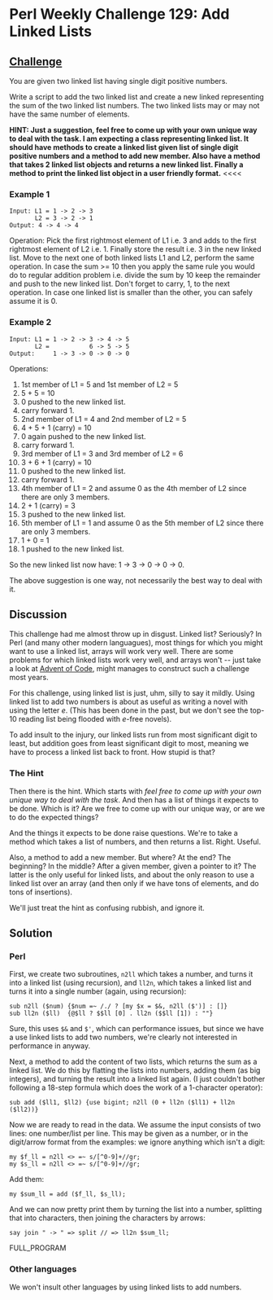 # Perl Weekly Challenge 129: Add Linked Lists

## [Challenge][task2]
>>>>
You are given two linked list having single digit positive numbers.

Write a script to add the two linked list and create a new linked representing the sum of the two linked list numbers. The two linked lists may or may not have the same number of elements.

**HINT: Just a suggestion, feel free to come up with your own unique
way to deal with the task. I am expecting a class representing
linked list. It should have methods to create a linked list given
list of single digit positive numbers and a method to add new member.
Also have a method that takes 2 linked list objects and returns a
new linked list. Finally a method to print the linked list object
in a user friendly format.**
<<<<

### Example 1

~~~~
Input: L1 = 1 -> 2 -> 3
       L2 = 3 -> 2 -> 1
Output: 4 -> 4 -> 4
~~~~

Operation: Pick the first rightmost element of L1 i.e. 3 and adds
to the first rightmost element of L2 i.e. 1. Finally store the
result i.e. 3 in the new linked list. Move to the next one of both
linked lists L1 and L2, perform the same operation. In case the sum >= 10
then you apply the same rule you would do to regular addition
problem i.e. divide the sum by 10 keep the remainder and push to
the new linked list. Don't forget to carry, 1, to the next operation.
In case one linked list is smaller than the other, you can safely
assume it is 0.

### Example 2

~~~~
Input: L1 = 1 -> 2 -> 3 -> 4 -> 5
       L2 =           6 -> 5 -> 5
Output:     1 -> 3 -> 0 -> 0 -> 0
~~~~

Operations:

1. 1st member of L1 = 5 and 1st member of L2 = 5
1. 5 + 5 = 10
1. 0 pushed to the new linked list.
1. carry forward 1.
1. 2nd member of L1 = 4 and 2nd member of L2 = 5
1. 4 + 5 + 1 (carry) = 10
1. 0 again pushed to the new linked list.
1. carry forward 1.
1. 3rd member of L1 = 3 and 3rd member of L2 = 6
1. 3 + 6 + 1 (carry) = 10
1. 0 pushed to the new linked list.
1. carry forward 1.
1. 4th member of L1 = 2 and assume 0 as the 4th member of L2 since there are only 3 members.
1. 2 + 1 (carry) = 3
1. 3 pushed to the new linked list.
1. 5th member of L1 = 1 and assume 0 as the 5th member of L2 since there are only 3 members.
1. 1 + 0 = 1
1. 1 pushed to the new linked list.

So the new linked list now have: 1 -> 3 -> 0 -> 0 -> 0.

The above suggestion is one way, not necessarily the best way to deal with it.

## Discussion

This challenge had me almost throw up in disgust. Linked list? Seriously?
In Perl (and many other modern languagues), most things for which you might
want to use a linked list, arrays will work very well. There are some 
problems for which linked lists work very well, and arrays won't -- just
take a look at [Advent of Code][aoc], might manages to construct such
a challenge most years.

For this challenge, using linked list is just, uhm, silly to say it mildly.
Using linked list to add two numbers is about as useful as writing a novel
with using the letter *e*. (This has been done in the past, but we don't
see the top-10 reading list being flooded with *e*-free novels).

To add insult to the injury, our linked lists run from most significant
digit to least, but addition goes from least significant digit to most,
meaning we have to process a linked list back to front. How stupid is that?

### The Hint

Then there is the hint. Which starts with *feel free to come up with your
own unique way to deal with the task*. And then has a list of things it
expects to be done. Which is it? Are we free to come up with our unique
way, or are we to do the expected things? 

And the things it expects to be done raise questions. We're to take a
method which takes a list of numbers, and then returns a list. Right.
Useful. 

Also, a method to add a new member. But where? At the end? The beginning?
In the middle? After a given member, given a pointer to it? The latter
is the only useful for linked lists, and about the only reason to use
a linked list over an array (and then only if we have tons of elements,
and do tons of insertions).

We'll just treat the hint as confusing rubbish, and ignore it.

## Solution

### Perl

First, we create two subroutines, `n2ll` which takes a number, and
turns it into a linked list (using recursion), and `ll2n`, which takes
a linked list and turns it into a single number (again, using recursion):

~~~~
sub n2ll ($num) {$num =~ /./ ? [my $x = $&, n2ll ($')] : []}
sub ll2n ($ll)  {@$ll ? $$ll [0] . ll2n ($$ll [1]) : ""}
~~~~

Sure, this uses `$&` and `$'`, which can performance issues, but since
we have a use linked lists to add two numbers, we're clearly not interested
in performance in anyway.

Next, a method to add the content of two lists, which returns the sum as
a linked list. We do this by flatting the lists into numbers, adding them
(as big integers), and turning the result into a linked list again.
(I just couldn't bother following a 18-step formula which does the work
of a 1-character operator):

~~~~
sub add ($ll1, $ll2) {use bigint; n2ll (0 + ll2n ($ll1) + ll2n ($ll2))}
~~~~

Now we are ready to read in the data. We assume the input consists
of two lines: one number/list per line. This may be given as a number,
or in the digit/arrow format from the examples: we ignore anything
which isn't a digit:

~~~~
my $f_ll = n2ll <> =~ s/[^0-9]+//gr;
my $s_ll = n2ll <> =~ s/[^0-9]+//gr;
~~~~

Add them:

~~~~
my $sum_ll = add ($f_ll, $s_ll);
~~~~

And we can now pretty print them by turning the list into a number,
splitting that into characters, then joining the characters by arrows:

~~~~
say join " -> " => split // => ll2n $sum_ll;
~~~~

FULL_PROGRAM

### Other languages

We won't insult other languages by using linked lists to add numbers.


[task2]: https://theweeklychallenge.org/blog/perl-weekly-challenge-129/#TASK2
[aoc]: https://adventofcode.com/
